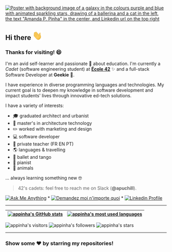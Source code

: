 [![Poster with background image of a galaxy in the colours purple and blue with animated sparkling stars, drawing of a ballerina and a cat in the left, the text "Amanda P. Pinha" in the center, and Linkedin url on the top right](img/poster_galaxy.gif)](https://www.linkedin.com/in/appinha/)

## Hi there <img src="https://raw.githubusercontent.com/appinha/appinha/main/img/Hi.gif" width="30px">

### Thanks for visiting! 😄

I'm an avid self-learner and passionate 💜 about education. I'm currently a _Cadet_ (software engineering student) at [**École 42**](https://www.42sp.org.br/) ✨ and a full-stack Software Developer at **Geekie** 🧠.

I have experience in diverse programming languages and technologies. My current goal is to deepen my knowledge in software development and impact students' lives through innovative ed-tech solutions.

I have a variety of interests:

* 🎓  graduated architect and urbanist
* 🌇  master's in architecture technology
* ✏️  worked with marketing and design
* 💻  software developer
* 📖  private teacher (FR EN PT)
* 🌎  languages & travelling
* 💃  ballet and tango
* 🎹  pianist
* 🐾  animals

... always learning something new 🤓

> 42's cadets: feel free to reach me on Slack (**@apuchill**).

[![Ask Me Anything](https://img.shields.io/badge/-Ask_me_anything-blueviolet?style=flat&logo=Gmail&logoColor=white&link=mailto:amanda_pinha@hotmail.com)](mailto:amanda_pinha@hotmail.com)
\*
[![Demandez moi n'importe quoi](https://img.shields.io/badge/-Demandez_moi_n'%20importe_quoi-blueviolet?style=flat&logo=Gmail&logoColor=white&link=mailto:amanda_pinha@hotmail.com)](mailto:amanda_pinha@hotmail.com)
\*
[![Linkedin Profile](https://img.shields.io/badge/-Linkedin_Profile-0072b1?style=flat&logo=Linkedin&logoColor=white&link=https://www.linkedin.com/in/appinha/)](https://www.linkedin.com/in/appinha/)

---

| [![appinha's GitHub stats](https://github-readme-stats.vercel.app/api?username=appinha&count_private=true&show_icons=true&hide=issues&hide_border=true&theme=jolly)](https://github.com/appinha?tab=repositories) | [![appinha's most used languages](https://github-readme-stats.vercel.app/api/top-langs/?username=appinha&layout=compact&hide_border=true&theme=jolly)](https://github.com/appinha?tab=repositories) |
|:-:|:-:|

![appinha's visitors](https://komarev.com/ghpvc/?username=appinha&color=8c36db&style=flat&label=visitors)
![appinha's followers](https://img.shields.io/github/followers/appinha?color=blueviolet)
![appinha's stars](https://img.shields.io/github/stars/appinha?color=blueviolet)

---

### Show some ❤️ by starring my repositories!
